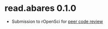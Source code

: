 # read.abares 0.1.0

- Submission to rOpenSci for [peer code review](https://github.com/ropensci/software-review/issues)

